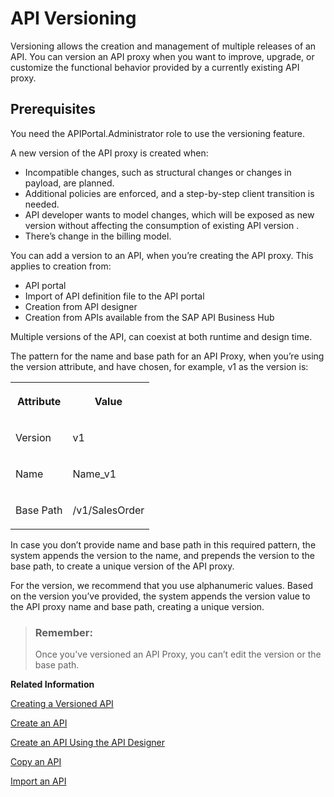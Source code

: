 <!-- loiob3cda3bd21634a709b76bc6ae1b20c9b -->

# API Versioning

Versioning allows the creation and management of multiple releases of an API. You can version an API proxy when you want to improve, upgrade, or customize the functional behavior provided by a currently existing API proxy.



<a name="loiob3cda3bd21634a709b76bc6ae1b20c9b__section_btl_yfv_smb"/>

## Prerequisites

You need the APIPortal.Administrator role to use the versioning feature.



A new version of the API proxy is created when:

-   Incompatible changes, such as structural changes or changes in payload, are planned.
-   Additional policies are enforced, and a step-by-step client transition is needed.
-   API developer wants to model changes, which will be exposed as new version without affecting the consumption of existing API version .
-   There’s change in the billing model.

You can add a version to an API, when you’re creating the API proxy. This applies to creation from:

-   API portal
-   Import of API definition file to the API portal
-   Creation from API designer
-   Creation from APIs available from the SAP API Business Hub

Multiple versions of the API, can coexist at both runtime and design time.



The pattern for the name and base path for an API Proxy, when you’re using the version attribute, and have chosen, for example, v1 as the version is:


<table>
<tr>
<th valign="top">

Attribute

</th>
<th valign="top">

Value

</th>
</tr>
<tr>
<td valign="top">

Version

</td>
<td valign="top">

v1

</td>
</tr>
<tr>
<td valign="top">

Name

</td>
<td valign="top">

Name\_v1

</td>
</tr>
<tr>
<td valign="top">

Base Path

</td>
<td valign="top">

/v1/SalesOrder

</td>
</tr>
</table>

In case you don’t provide name and base path in this required pattern, the system appends the version to the name, and prepends the version to the base path, to create a unique version of the API proxy.

For the version, we recommend that you use alphanumeric values. Based on the version you’ve provided, the system appends the version value to the API proxy name and base path, creating a unique version.

> ### Remember:  
> Once you've versioned an API Proxy, you can’t edit the version or the base path.

**Related Information**  


[Creating a Versioned API](creating-a-versioned-api-57abb00.md "Creating a versioned API Proxy from a deployed, versioned, or nonversioned API Proxy in the API Management, API Portal.")

[Create an API](create-an-api-c0842d5.md "This topic describes the steps to create an API from the API portal.")

[Create an API Using the API Designer](create-an-api-using-the-api-designer-26e1bbd.md "Model APIs in the Open API format that is available on the API portal.")

[Copy an API](copy-an-api-23974d6.md "You can copy an API proxy in the same subscription.")

[Import an API](import-an-api-9342a93.md "This topic describes how to import an existing API definition into the API portal.")

